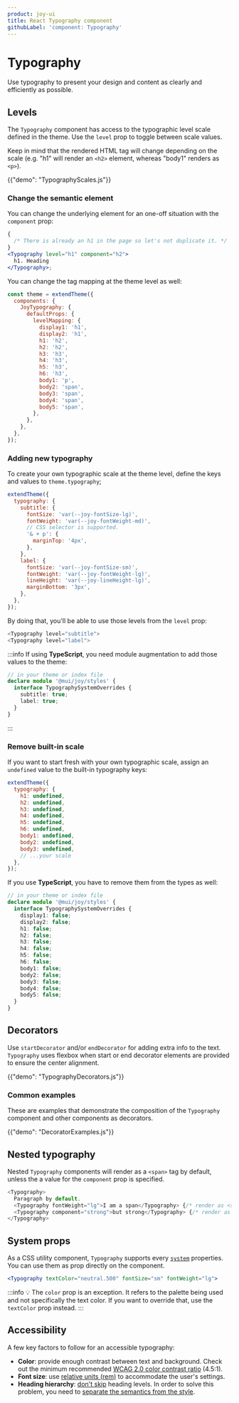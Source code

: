 ```yaml
---
product: joy-ui
title: React Typography component
githubLabel: 'component: Typography'
---
```


# Typography

<p class="description">Use typography to present your design and content as clearly and efficiently as possible.</p>

## Levels

The `Typography` component has access to the typographic level scale defined in the theme. Use the `level` prop to toggle between scale values.

Keep in mind that the rendered HTML tag will change depending on the scale (e.g. "h1" will render an `<h2>` element, whereas "body1" renders as `<p>`).

{{"demo": "TypographyScales.js"}}

### Change the semantic element

You can change the underlying element for an one-off situation with the `component` prop:

```jsx
{
  /* There is already an h1 in the page so let's not duplicate it. */
}
<Typography level="h1" component="h2">
  h1. Heading
</Typography>;
```

You can change the tag mapping at the theme level as well:

```js
const theme = extendTheme({
  components: {
    JoyTypography: {
      defaultProps: {
        levelMapping: {
          display1: 'h1',
          display2: 'h1',
          h1: 'h2',
          h2: 'h2',
          h3: 'h3',
          h4: 'h3',
          h5: 'h3',
          h6: 'h3',
          body1: 'p',
          body2: 'span',
          body3: 'span',
          body4: 'span',
          body5: 'span',
        },
      },
    },
  },
});
```

### Adding new typography

To create your own typographic scale at the theme level, define the keys and values to `theme.typography`;

```js
extendTheme({
  typography: {
    subtitle: {
      fontSize: 'var(--joy-fontSize-lg)',
      fontWeight: 'var(--joy-fontWeight-md)',
      // CSS selector is supported.
      '& + p': {
        marginTop: '4px',
      },
    },
    label: {
      fontSize: 'var(--joy-fontSize-sm)',
      fontWeight: 'var(--joy-fontWeight-lg)',
      lineHeight: 'var(--joy-lineHeight-lg)',
      marginBottom: '3px',
    },
  },
});
```

By doing that, you'll be able to use those levels from the `level` prop:

```js
<Typography level="subtitle">
<Typography level="label">
```

:::info If using **TypeScript**, you need module augmentation to add those values to the theme:

```ts
// in your theme or index file
declare module '@mui/joy/styles' {
  interface TypographySystemOverrides {
    subtitle: true;
    label: true;
  }
}
```

:::

### Remove built-in scale

If you want to start fresh with your own typographic scale, assign an `undefined` value to the built-in typography keys:

```js
extendTheme({
  typography: {
    h1: undefined,
    h2: undefined,
    h3: undefined,
    h4: undefined,
    h5: undefined,
    h6: undefined,
    body1: undefined,
    body2: undefined,
    body3: undefined,
    // ...your scale
  },
});
```

If you use **TypeScript**, you have to remove them from the types as well:

```ts
// in your theme or index file
declare module '@mui/joy/styles' {
  interface TypographySystemOverrides {
    display1: false;
    display2: false;
    h1: false;
    h2: false;
    h3: false;
    h4: false;
    h5: false;
    h6: false;
    body1: false;
    body2: false;
    body3: false;
    body4: false;
    body5: false;
  }
}
```

## Decorators

Use `startDecorator` and/or `endDecorator` for adding extra info to the text. `Typography` uses flexbox when start or end decorator elements are provided to ensure the center alignment.

{{"demo": "TypographyDecorators.js"}}

### Common examples

These are examples that demonstrate the composition of the `Typography` component and other components as decorators.

{{"demo": "DecoratorExamples.js"}}

## Nested typography

Nested `Typography` components will render as a `<span>` tag by default, unless the a value for the `component` prop is specified.

```js
<Typography>
  Paragraph by default.
  <Typography fontWeight="lg">I am a span</Typography> {/* render as <span> */}
  <Typography component="strong">but strong</Typography> {/* render as <strong> */}
</Typography>
```

## System props

As a CSS utility component, `Typography` supports every [`system`](/system/properties/) properties. You can use them as prop directly on the component.

```jsx
<Typography textColor="neutral.500" fontSize="sm" fontWeight="lg">
```

:::info 💡 The `color` prop is an exception. It refers to the palette being used and not specifically the text color. If you want to override that, use the `textColor` prop instead. :::

## Accessibility

A few key factors to follow for an accessible typography:

- **Color**: provide enough contrast between text and background. Check out the minimum recommended [WCAG 2.0 color contrast ratio](https://www.w3.org/TR/UNDERSTANDING-WCAG20/visual-audio-contrast-contrast.html) (4.5:1).
- **Font size**: use [relative units (rem)](/material-ui/customization/typography/#font-size) to accommodate the user's settings.
- **Heading hierarchy**: [don't skip](https://www.w3.org/WAI/tutorials/page-structure/headings/) heading levels. In order to solve this problem, you need to [separate the semantics from the style](#changing-the-semantic-element).
